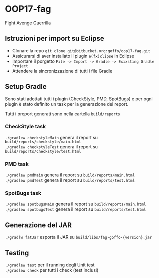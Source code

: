 # OOP17-fag

Fight Avenge Guerrilla

## Istruzioni per import su Eclipse

* Clonare la repo `git clone git@bitbucket.org:goffo/oop17-fag.git`
* Assicurarsi di aver installato il plugin `e(fx)clipse` in Eclipse
* Importare il porgetto `File -> Import -> Gradle -> Exixsting Gradle Project`
* Attendere la sincronizzazione di tutti i file Gradle

## Setup Gradle

Sono stati adottati tutti i plugin (CheckStyle, PMD, SpotBugs) e per ogni plugin
è stato definito un task per la generazione dei report.

Tutti i preport generati sono nella cartella `build/reports`

### CheckStyle task

`./gradlew checkstyleMain` genera il report su `build/reports/checkstyle/main.html`<br/>
`./gradlew checkstyleTest` genera il report su `build/reports/checkstyle/test.html`

### PMD task

`./gradlew pmdMain` genera il report su `build/reports/main.html`<br/>
`./gradlew pmdTest` genera il report su `build/reports/test.html`

### SpotBugs task

`./gradlew spotbugsMain` genera il report su `build/reports/main.html`<br/>
`./gradlew spotbugsTest` genera il report su `build/reports/test.html`

## Generazione del JAR

`./gradlw fatJar` esporta il JAR su `build/libs/fag-goffo-{version}.jar`

## Testing

`./gradlew test` per il running degli Unit test <br/>
`./gradlew check` per tutti i check (test inclusi)
